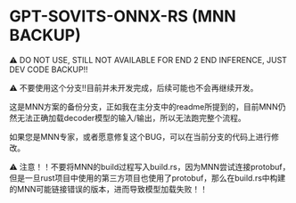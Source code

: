 # GPT-SOVITS-ONNX-RS (MNN BACKUP)

⚠️ DO NOT USE, STILL NOT AVAILABLE FOR END 2 END INFERENCE, JUST DEV CODE BACKUP!!

⚠️ 不要使用这个分支!!目前并未开发完成，后续可能也不会再继续开发。

这是MNN方案的备份分支，正如我在主分支中的readme所提到的，目前MNN仍然无法正确加载decoder模型的输入/输出，所以无法跑完整个流程。

如果您是MNN专家，或者愿意修复这个BUG，可以在当前分支的代码上进行修改。

⚠️ 注意！！不要将MNN的build过程写入build.rs，因为MNN尝试连接protobuf，但是一旦rust项目中使用的第三方项目也使用了protobuf，那么在build.rs中构建的MNN可能链接错误的版本，进而导致模型加载失败！！